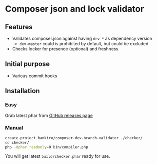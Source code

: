 # Composer json and lock validator

## Features

* Validates composer.json against having `dev-*` as dependency version
    * `dev-master` could is prohibited by default, but could be excluded
* Checks locker for presence (optional) and freshness

## Initial purpose

* Various commit hooks

## Installation

### Easy

Grab latest phar from [GitHub releases page](https://github.com/bankiru/composer-dev-branch-validator/releases)

### Manual

```bash
create-project bankiru/composer-dev-branch-validator ./checker/
cd checker/
php -dphar.readonly=0 bin/compiler.php
```

You will get latest `build/checker.phar` ready for use.


